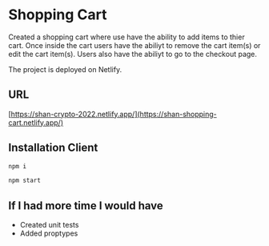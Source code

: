# Shopping Cart 

Created a shopping cart where use have the ability to add items to thier cart. Once inside the cart users have the abiliyt to remove the cart item(s) or edit the cart item(s). Users also have the abiliyt to go to the checkout page.

The project is deployed on Netlify.

## URL

[https://shan-crypto-2022.netlify.app/](https://shan-shopping-cart.netlify.app/)


## Installation Client 

```bash
npm i 
```

```bash
npm start
```

## If I had more time I would have
- Created unit tests
- Added proptypes 
